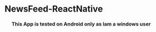 # NewsFeed-ReactNative
<h3 align="center">This App is tested on Android only as Iam a windows user</h3>
